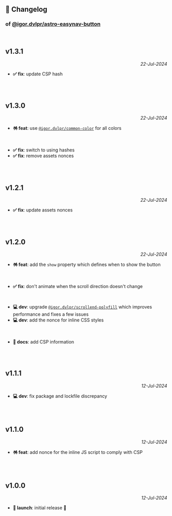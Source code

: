 ## 📒 Changelog

### of [@igor.dvlpr/astro-easynav-button](https://github.com/igorskyflyer/astro-easynav-button)

<br>

## v1.3.1

<p align="right"><em>22-Jul-2024</em></p>

- **✅ fix**: update CSP hash

<br>
<br>

## v1.3.0

<p align="right"><em>22-Jul-2024</em></p>

- **🪅 feat**: use [`@igor.dvlpr/common-color`](https://www.npmjs.com/package/@igor.dvlpr/common-color) for all colors

<br>

- **✅ fix**: switch to using hashes
- **✅ fix**: remove assets nonces

<br>
<br>

## v1.2.1

<p align="right"><em>22-Jul-2024</em></p>

- **✅ fix**: update assets nonces

<br>
<br>

## v1.2.0

<p align="right"><em>22-Jul-2024</em></p>


- **🪅 feat**: add the `show` property which defines when to show the button

<br>

- **✅ fix**: don't animate when the scroll direction doesn't change

<br>

- **💻 dev**: upgrade [`@igor.dvlpr/scrollend-polyfill`](https://www.npmjs.com/package/@igor.dvlpr/scrollend-polyfill) which improves performance and fixes a few issues
- **💻 dev**: add the nonce for inline CSS styles

<br>

- **📜 docs**: add CSP information

<br>
<br>

## v1.1.1

<p align="right"><em>12-Jul-2024</em></p>

- **💻 dev**: fix package and lockfile discrepancy

<br>
<br>

## v1.1.0

<p align="right"><em>12-Jul-2024</em></p>

- **🪅 feat**: add nonce for the inline JS script to comply with CSP

<br>
<br>

## v1.0.0

<p align="right"><em>12-Jul-2024</em></p>

- **🚀 launch**: initial release 🎉
